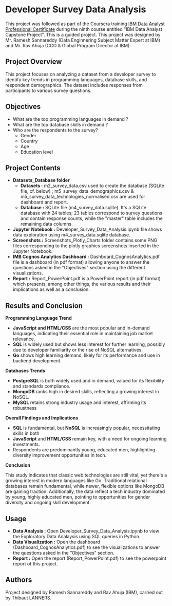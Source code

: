 # Developer Survey Data Analysis

This project was followed as part of the Coursera training [IBM Data Analyst Professional Certificate](https://www.coursera.org/professional-certificates/ibm-data-analyst?) during the ninth course entitled "IBM Data Analyst Capstone Project". This is a guided project.
This project was designed by Mr. Ramesh Sannareddy (Data Enginnering Subject Matter Expert at IBM) and Mr. Rav Ahuja (CCO & Global Program Director at IBM).

## Project Overview
This project focuses on analyzing a dataset from a developer survey to identify key trends in programming languages, database skills, and respondent demographics. The dataset includes responses from participants to various survey questions.

## Objectives
- What are the top programming languages in demand ?
- What are the top database skills in demand ?
- Who are the respondents to the survey?
  - Gender
  - Country
  - Age
  - Education level

## Project Contents 
- **Datasets_Database folder**
  - **Datasets :** m2_survey_data.csv used to create the database (SQLite file, cf. below) ; m5_survey_data_demographics.csv & m5_survey_data_technologies_normalised.csv are used for dashboard and report.
  - **Database :** SQLite file (m4_survey_data.sqlite). It's a SQLite database with 24 tables; 23 tables correspond to survey questions and contain response counts, while the "master" table includes the remaining data columns.
- **Jupyter Notebook :** Developer_Survey_Data_Analysis.ipynb file shows data exploration using m4_survey_data.sqlite database.
- **Screenshots :** Screenshots_Plotly_Charts folder contains some PNG files corresponding to the plotly graphics screenshots inserted in the Jupyter Notebook.
- **IMB Cognos Analytics Dashboard :** Dashboard_CognosAnalytics.pdf file is a dashboard (in pdf format) allowing anyone to answer the questions asked in the "Objectives" section using the different visualizations.
- **Report :** Report_PowerPoint.pdf is a PowerPoint report (in pdf format) which presents, among other things, the various results and their implications as well as a conclusion.

## Results and Conclusion
**Programming Language Trend**
- **JavaScript and HTML/CSS** are the most popular and in-demand languages, indicating their essential role in maintaining job market relevance.
- **SQL** is widely used but shows less interest for further learning, possibly due to developer familiarity or the rise of NoSQL alternatives.
- **Go** shows high learning demand, likely for its performance and use in backend development.

**Databases Trends**
- **PostgreSQL** is both widely used and in demand, valued for its flexibility and standards compliance.
- **MongoDB** ranks high in desired skills, reflecting a growing interest in NoSQL.
- **MySQL** retains strong industry usage and interest, affirming its robustness

**Overall Findings and Implications**
- **SQL** is fundamental, but **NoSQL** is increasingly popular, necessitating skills in both
- **JavaScript** and **HTML/CSS** remain key, with a need for ongoing learning investments.
- Respondents are predominantly young, educated men, highlighting diversity improvement opportunities in tech.

**Conclusion**

This study indicates that classic web technologies are still vital, yet there's a growing interest in modern languages like Go. Traditional relational databases remain fundamental, while newer, flexible options like MongoDB are gaining traction. Additionally, the data reflect a tech industry dominated by young, highly educated men, pointing to opportunities for gender diversity and ongoing skill development.

## Usage 
- **Data Analysis  :** Open Developer_Survey_Data_Analysis.ipynb to view the Exploratory Data Analaysis using SQL queries in Python.
- **Data Visualization :** Open the dashboard (Dashboard_CognosAnalytics.pdf) to see the visualizations to answer the questions asked in the “Objectives” section.
- **Report :** Open the report (Report_PowerPoint.pdf) to see the powerpoint report of this project.

## Authors
Project designed by Ramesh Sannareddy and Rav Ahuja (IBM), carried out by Thibaut LANNERS.
